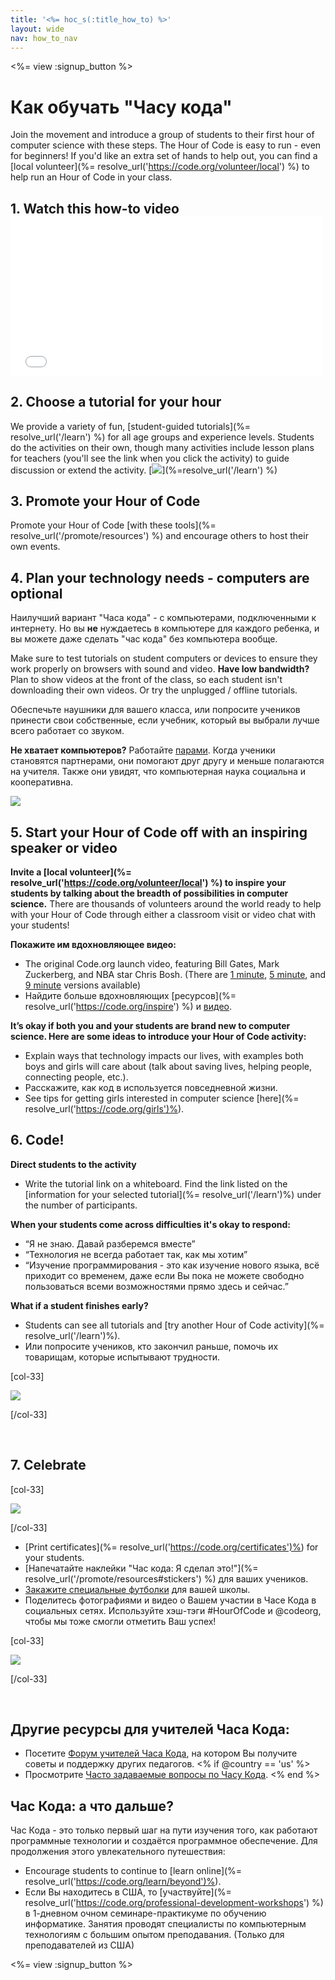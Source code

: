 ```yaml
---
title: '<%= hoc_s(:title_how_to) %>'
layout: wide
nav: how_to_nav
---
```

<%= view :signup_button %>

<h1>Как обучать "Часу кода"</h1>

Join the movement and introduce a group of students to their first hour of computer science with these steps. The Hour of Code is easy to run - even for beginners! If you'd like an extra set of hands to help out, you can find a [local volunteer](%= resolve_url('https://code.org/volunteer/local') %) to help run an Hour of Code in your class.

## 1. Watch this how-to video <iframe width="500" height="255" src="//www.youtube.com/embed/SrnvvWDm73k" frameborder="0" allowfullscreen mark="crwd-mark"></iframe> 

## 2. Choose a tutorial for your hour

We provide a variety of fun, [student-guided tutorials](%= resolve_url('/learn') %) for all age groups and experience levels. Students do the activities on their own, though many activities include lesson plans for teachers (you'll see the link when you click the activity) to guide discussion or extend the activity. [![](/images/fit-700/tutorials.png)](%=resolve_url('/learn') %)

## 3. Promote your Hour of Code

Promote your Hour of Code [with these tools](%= resolve_url('/promote/resources') %) and encourage others to host their own events.

## 4. Plan your technology needs - computers are optional

Наилучший вариант "Часа кода" - с компьютерами, подключенными к интернету. Но вы **не** нуждаетесь в компьютере для каждого ребенка, и вы можете даже сделать "час кода" без компьютера вообще.

Make sure to test tutorials on student computers or devices to ensure they work properly on browsers with sound and video. **Have low bandwidth?** Plan to show videos at the front of the class, so each student isn't downloading their own videos. Or try the unplugged / offline tutorials.

Обеспечьте наушники для вашего класса, или попросите учеников принести свои собственные, если учебник, который вы выбрали лучше всего работает со звуком.

**Не хватает компьютеров?** Работайте [парами](https://www.youtube.com/watch?v=vgkahOzFH2Q). Когда ученики становятся партнерами, они помогают друг другу и меньше полагаются на учителя. Также они увидят, что компьютерная наука социальна и кооперативна.

<img src="/images/fit-350/group_ipad.jpg" />

## 5. Start your Hour of Code off with an inspiring speaker or video

**Invite a [local volunteer](%= resolve_url('https://code.org/volunteer/local') %) to inspire your students by talking about the breadth of possibilities in computer science.** There are thousands of volunteers around the world ready to help with your Hour of Code through either a classroom visit or video chat with your students!

**Покажите им вдохновляющее видео:**

- The original Code.org launch video, featuring Bill Gates, Mark Zuckerberg, and NBA star Chris Bosh. (There are [1 minute](https://www.youtube.com/watch?v=qYZF6oIZtfc), [5 minute](https://www.youtube.com/watch?v=nKIu9yen5nc), and [9 minute](https://www.youtube.com/watch?v=dU1xS07N-FA) versions available)
- Найдите больше вдохновляющих [ресурсов](%= resolve_url('https://code.org/inspire') %) и [видео](https://www.youtube.com/playlist?list=PLzdnOPI1iJNfpD8i4Sx7U0y2MccnrNZuP).

**It’s okay if both you and your students are brand new to computer science. Here are some ideas to introduce your Hour of Code activity:**

- Explain ways that technology impacts our lives, with examples both boys and girls will care about (talk about saving lives, helping people, connecting people, etc.).
- Расскажите, как код в используется повседневной жизни.
- See tips for getting girls interested in computer science [here](%= resolve_url('https://code.org/girls')%).

## 6. Code!

**Direct students to the activity**

- Write the tutorial link on a whiteboard. Find the link listed on the [information for your selected tutorial](%= resolve_url('/learn')%) under the number of participants.

**When your students come across difficulties it's okay to respond:**

- “Я не знаю. Давай разберемся вместе”
- “Технология не всегда работает так, как мы хотим”
- “Изучение программирования - это как изучение нового языка, всё приходит со временем, даже если Вы пока не можете свободно пользоваться всеми возможностями прямо здесь и сейчас.”

**What if a student finishes early?**

- Students can see all tutorials and [try another Hour of Code activity](%= resolve_url('/learn')%).
- Или попросите учеников, кто закончил раньше, помочь их товарищам, которые испытывают трудности.

[col-33]

![](/images/fit-250/highschoolgirls.jpeg)

[/col-33]

<p style="clear:both">&nbsp;</p>

## 7. Celebrate

[col-33]

![](/images/fit-300/boy-certificate.jpg)

[/col-33]

- [Print certificates](%= resolve_url('https://code.org/certificates')%) for your students.
- [Напечатайте наклейки "Час кода: Я сделал это!"](%= resolve_url('/promote/resources#stickers') %) для ваших учеников.
- [Закажите специальные футболки](http://blog.code.org/post/132608499493/hour-of-code-shirts-and-more) для вашей школы.
- Поделитесь фотографиями и видео о Вашем участии в Часе Кода в социальных сетях. Используйте хэш-тэги #HourOfCode и @codeorg, чтобы мы тоже смогли отметить Ваш успех!

[col-33]

![](/images/fit-260/highlight-certificates.jpg)

[/col-33]

<p style="clear:both">&nbsp;</p>

## Другие ресурсы для учителей Часа Кода:

- Посетите [Форум учителей Часа Кода](http://forum.code.org/c/plc/hour-of-code), на котором Вы получите советы и поддержку других педагогов. <% if @country == 'us' %>
- Просмотрите [Часто задаваемые вопросы по Часу Кода](https://support.code.org/hc/en-us/categories/200147083-Hour-of-Code). <% end %>

## Час Кода: а что дальше?

Час Кода - это только первый шаг на пути изучения того, как работают программные технологии и создаётся программное обеспечение. Для продолжения этого увлекательного путешествия:

- Encourage students to continue to [learn online](%= resolve_url('https://code.org/learn/beyond')%).
- Если Вы находитесь в США, то [участвуйте](%= resolve_url('https://code.org/professional-development-workshops') %) в 1-дневном очном семинаре-практикуме по обучению информатике. Занятия проводят специалисты по компьютерным технологиям с большим опытом преподавания. (Только для преподавателей из США)

<%= view :signup_button %>